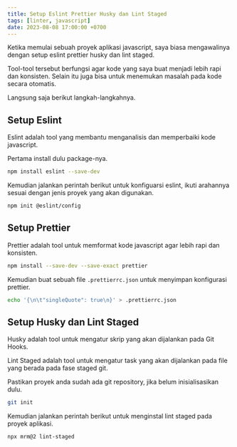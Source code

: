 ```yaml
---
title: Setup Eslint Prettier Husky dan Lint Staged
tags: [linter, javascript]
date: 2023-08-08 17:00:00 +0700
---
```


Ketika memulai sebuah proyek aplikasi javascript, saya biasa mengawalinya dengan setup eslint prettier husky dan lint staged.

<!--more-->

Tool-tool tersebut berfungsi agar kode yang saya buat menjadi lebih rapi dan konsisten. Selain itu juga bisa untuk menemukan masalah pada kode secara otomatis.

Langsung saja berikut langkah-langkahnya.

## Setup Eslint

Eslint adalah tool yang membantu menganalisis dan memperbaiki kode javascript.

Pertama install dulu package-nya.

```bash
npm install eslint --save-dev
```

Kemudian jalankan perintah berikut untuk konfiguarsi eslint, ikuti arahannya sesuai dengan jenis proyek yang akan digunakan.

```bash
npm init @eslint/config
```

## Setup Prettier

Prettier adalah tool untuk memformat kode javascript agar lebih rapi dan konsisten.

```bash
npm install --save-dev --save-exact prettier
```

Kemudian buat sebuah file `.prettierrc.json` untuk menyimpan konfigurasi prettier.

```bash
echo '{\n\t"singleQuote": true\n}' > .prettierrc.json
```

## Setup Husky dan Lint Staged

Husky adalah tool untuk mengatur skrip yang akan dijalankan pada Git Hooks.

Lint Staged adalah tool untuk mengatur task yang akan dijalankan pada file yang berada pada fase staged git.

Pastikan proyek anda sudah ada git repository, jika belum inisialisasikan dulu.

```bash
git init
```

Kemudian jalankan perintah berikut untuk menginstal lint staged pada proyek aplikasi.

```bash
npx mrm@2 lint-staged
```